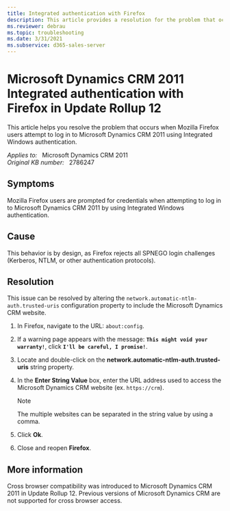 ```yaml
---
title: Integrated authentication with Firefox
description: This article provides a resolution for the problem that occurs when Mozilla Firefox users attempt to log in to Microsoft Dynamics CRM 2011 by using Integrated Windows authentication.
ms.reviewer: debrau
ms.topic: troubleshooting
ms.date: 3/31/2021
ms.subservice: d365-sales-server
---
```

# Microsoft Dynamics CRM 2011 Integrated authentication with Firefox in Update Rollup 12

This article helps you resolve the problem that occurs when Mozilla Firefox users attempt to log in to Microsoft Dynamics CRM 2011 using Integrated Windows authentication.

_Applies to:_ &nbsp; Microsoft Dynamics CRM 2011  
_Original KB number:_ &nbsp; 2786247

## Symptoms

Mozilla Firefox users are prompted for credentials when attempting to log in to Microsoft Dynamics CRM 2011 by using Integrated Windows authentication.

## Cause

This behavior is by design, as Firefox rejects all SPNEGO login challenges (Kerberos, NTLM, or other authentication protocols).

## Resolution

This issue can be resolved by altering the `network.automatic-ntlm-auth.trusted-uris` configuration property to include the Microsoft Dynamics CRM website.

1. In Firefox, navigate to the URL: `about:config`.
2. If a warning page appears with the message: **`This might void your warranty!`**, click **`I'll be careful, I promise!`**.
3. Locate and double-click on the **network.automatic-ntlm-auth.trusted-uris** string property.
4. In the **Enter String Value** box, enter the URL address used to access the Microsoft Dynamics CRM website (ex. `https://crm`).

    > [!NOTE]
    > The multiple websites can be separated in the string value by using a comma.

5. Click **Ok**.
6. Close and reopen **Firefox**.

## More information

Cross browser compatibility was introduced to Microsoft Dynamics CRM 2011 in Update Rollup 12. Previous versions of Microsoft Dynamics CRM are not supported for cross browser access.
